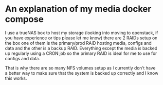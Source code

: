 # An explanation of my media docker compose

I use a trueNAS box to host my storage (looking into moving to openstack, if you have experience or tips please let me know) there are 2 RAIDs setup on the box one of them is the primary/prod RAID hosting media, configs and data and the other is a backup RAID. Everything except the media is backed up regularly using a CRON job so the primary RAID is ideal for me to use for configs and data. 

That is why there are so many NFS volumes setup as I currently don't have a better way to make sure that the system is backed up correctly and I know this works.
